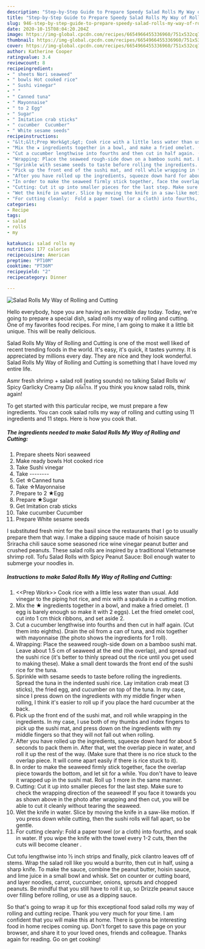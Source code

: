 ```yaml
---
description: "Step-by-Step Guide to Prepare Speedy Salad Rolls My Way of Rolling and Cutting"
title: "Step-by-Step Guide to Prepare Speedy Salad Rolls My Way of Rolling and Cutting"
slug: 946-step-by-step-guide-to-prepare-speedy-salad-rolls-my-way-of-rolling-and-cutting
date: 2020-10-15T08:04:20.204Z
image: https://img-global.cpcdn.com/recipes/6654966455336960/751x532cq70/salad-rolls-my-way-of-rolling-and-cutting-recipe-main-photo.jpg
thumbnail: https://img-global.cpcdn.com/recipes/6654966455336960/751x532cq70/salad-rolls-my-way-of-rolling-and-cutting-recipe-main-photo.jpg
cover: https://img-global.cpcdn.com/recipes/6654966455336960/751x532cq70/salad-rolls-my-way-of-rolling-and-cutting-recipe-main-photo.jpg
author: Katherine Cooper
ratingvalue: 3.4
reviewcount: 8
recipeingredient:
- " sheets Nori seaweed"
- " bowls Hot cooked rice"
- " Sushi vinegar"
- " "
- " Canned tuna"
- " Mayonnaise"
- " to 2 Egg"
- " Sugar"
- " Imitation crab sticks"
- " cucumber  Cucumber"
- " White sesame seeds"
recipeinstructions:
- "&lt;&lt;Prep Work&gt;&gt; Cook rice with a little less water than usual. Add vinegar to the piping hot rice, and mix with a spatula in a cutting motion."
- "Mix the ★ ingredients together in a bowl, and make a fried omelet. (1 egg is barely enough so make it with 2 eggs). Let the fried omelet cool, cut into 1 cm thick ribbons, and set aside 2."
- "Cut a cucumber lengthwise into fourths and then cut in half again. (Cut them into eighths). Drain the oil from a can of tuna, and mix together with mayonnaise (the photo shows the ingredients for 1 roll)."
- "Wrapping: Place the seaweed rough-side down on a bamboo sushi mat. Leave about 1.5 cm of seaweed at the end (the overlap), and spread out the sushi rice (it&#39;s better to thinly spread out the rice until you get used to making these). Make a small dent towards the front end of the sushi rice for the tuna."
- "Sprinkle with sesame seeds to taste before rolling the ingredients. Spread the tuna in the indented sushi rice. Lay imitation crab meat (3 sticks), the fried egg, and cucumber on top of the tuna. In my case, since I press down on the ingredients with my middle finger when rolling, I think it&#39;s easier to roll up if you place the hard cucumber at the back."
- "Pick up the front end of the sushi mat, and roll while wrapping in the ingredients. In my case, I use both of my thumbs and index fingers to pick up the sushi mat, and press down on the ingredients with my middle fingers so that they will not fall out when rolling."
- "After you have rolled up the ingredients, squeeze down hard for about 5 seconds to pack them in. After that, wet the overlap piece in water, and roll it up the rest of the way. (Make sure that there is no rice stuck to the overlap piece. It will come apart easily if there is rice stuck to it)."
- "In order to make the seaweed firmly stick together, face the overlap piece towards the bottom, and let sit for a while. You don&#39;t have to leave it wrapped up in the sushi mat. Roll up 1 more in the same manner."
- "Cutting: Cut it up into smaller pieces for the last step. Make sure to check the wrapping direction of the seaweed! If you face it towards you as shown above in the photo after wrapping and then cut, you will be able to cut it cleanly without tearing the seaweed."
- "Wet the knife in water. Slice by moving the knife in a saw-like motion. If you press down while cutting, then the sushi rolls will fall apart, so be gentle."
- "For cutting cleanly:  Fold a paper towel (or a cloth) into fourths, and soak in water. If you wipe the knife with the towel every 1-2 cuts, then the cuts will become cleaner ."
categories:
- Recipe
tags:
- salad
- rolls
- my

katakunci: salad rolls my 
nutrition: 177 calories
recipecuisine: American
preptime: "PT10M"
cooktime: "PT36M"
recipeyield: "2"
recipecategory: Dinner

---
```



![Salad Rolls My Way of Rolling and Cutting](https://img-global.cpcdn.com/recipes/6654966455336960/751x532cq70/salad-rolls-my-way-of-rolling-and-cutting-recipe-main-photo.jpg)

Hello everybody, hope you are having an incredible day today. Today, we're going to prepare a special dish, salad rolls my way of rolling and cutting. One of my favorites food recipes. For mine, I am going to make it a little bit unique. This will be really delicious.

Salad Rolls My Way of Rolling and Cutting is one of the most well liked of recent trending foods in the world. It's easy, it's quick, it tastes yummy. It is appreciated by millions every day. They are nice and they look wonderful. Salad Rolls My Way of Rolling and Cutting is something that I have loved my entire life.

Asmr fresh shrimp + salad roll (eating sounds) no talking Salad Rolls w/ Spicy Garlicky Creamy Dip สลัดโรล. If you think you know salad rolls, think again!


To get started with this particular recipe, we must prepare a few ingredients. You can cook salad rolls my way of rolling and cutting using 11 ingredients and 11 steps. Here is how you cook that.

<!--inarticleads1-->

##### The ingredients needed to make Salad Rolls My Way of Rolling and Cutting:

1. Prepare  sheets Nori seaweed
1. Make ready  bowls Hot cooked rice
1. Take  Sushi vinegar
1. Take  --------
1. Get  ☆Canned tuna
1. Take  ☆Mayonnaise
1. Prepare  to 2 ★Egg
1. Prepare  ★Sugar
1. Get  Imitation crab sticks
1. Take  cucumber  Cucumber
1. Prepare  White sesame seeds


I substituted fresh mint for the basil since the restaurants that I go to usually prepare them that way. I make a dipping sauce made of hoisin sauce Sriracha chili sauce some seasoned rice wine vinegar peanut butter and crushed peanuts. These salad rolls are inspired by a traditional Vietnamese shrimp roll. Tofu Salad Rolls with Spicy Peanut Sauce: Boil enough water to submerge your noodles in. 

<!--inarticleads2-->

##### Instructions to make Salad Rolls My Way of Rolling and Cutting:

1. &lt;&lt;Prep Work&gt;&gt; Cook rice with a little less water than usual. Add vinegar to the piping hot rice, and mix with a spatula in a cutting motion.
1. Mix the ★ ingredients together in a bowl, and make a fried omelet. (1 egg is barely enough so make it with 2 eggs). Let the fried omelet cool, cut into 1 cm thick ribbons, and set aside 2.
1. Cut a cucumber lengthwise into fourths and then cut in half again. (Cut them into eighths). Drain the oil from a can of tuna, and mix together with mayonnaise (the photo shows the ingredients for 1 roll).
1. Wrapping: Place the seaweed rough-side down on a bamboo sushi mat. Leave about 1.5 cm of seaweed at the end (the overlap), and spread out the sushi rice (it&#39;s better to thinly spread out the rice until you get used to making these). Make a small dent towards the front end of the sushi rice for the tuna.
1. Sprinkle with sesame seeds to taste before rolling the ingredients. Spread the tuna in the indented sushi rice. Lay imitation crab meat (3 sticks), the fried egg, and cucumber on top of the tuna. In my case, since I press down on the ingredients with my middle finger when rolling, I think it&#39;s easier to roll up if you place the hard cucumber at the back.
1. Pick up the front end of the sushi mat, and roll while wrapping in the ingredients. In my case, I use both of my thumbs and index fingers to pick up the sushi mat, and press down on the ingredients with my middle fingers so that they will not fall out when rolling.
1. After you have rolled up the ingredients, squeeze down hard for about 5 seconds to pack them in. After that, wet the overlap piece in water, and roll it up the rest of the way. (Make sure that there is no rice stuck to the overlap piece. It will come apart easily if there is rice stuck to it).
1. In order to make the seaweed firmly stick together, face the overlap piece towards the bottom, and let sit for a while. You don&#39;t have to leave it wrapped up in the sushi mat. Roll up 1 more in the same manner.
1. Cutting: Cut it up into smaller pieces for the last step. Make sure to check the wrapping direction of the seaweed! If you face it towards you as shown above in the photo after wrapping and then cut, you will be able to cut it cleanly without tearing the seaweed.
1. Wet the knife in water. Slice by moving the knife in a saw-like motion. If you press down while cutting, then the sushi rolls will fall apart, so be gentle.
1. For cutting cleanly:  Fold a paper towel (or a cloth) into fourths, and soak in water. If you wipe the knife with the towel every 1-2 cuts, then the cuts will become cleaner .


Cut tofu lengthwise into ½ inch strips and finally, pick cilantro leaves off of stems. Wrap the salad roll like you would a burrito, then cut in half, using a sharp knife. To make the sauce, combine the peanut butter, hoisin sauce, and lime juice in a small bowl and whisk. Set on counter or cutting board, and layer noodles, carrot, cuccumber, onions, sprouts and chopped peanuts. Be mindful that you still have to roll it up, so Drizzle peanut sauce over filling before rolling, or use as a dipping sauce. 

So that's going to wrap it up for this exceptional food salad rolls my way of rolling and cutting recipe. Thank you very much for your time. I am confident that you will make this at home. There is gonna be interesting food in home recipes coming up. Don't forget to save this page on your browser, and share it to your loved ones, friends and colleague. Thanks again for reading. Go on get cooking!
